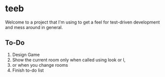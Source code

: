 # teeb
Welcome to a project that I'm using to get a feel for test-driven development and mess around in general.

## To-Do
1. Design Game
2. Show the current room only when called using look or l,
3. or when you change rooms
4. Finish to-do list
